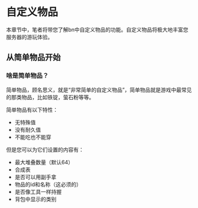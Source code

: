 # 自定义物品

本章节中，笔者将带您了解bn中自定义物品的功能。自定义物品将极大地丰富您服务器的游玩体验。

## 从简单物品开始

### 啥是简单物品？

简单物品，顾名思义，就是“非常简单的自定义物品”，简单物品就是游戏中最常见的那类物品，比如铁锭，萤石粉等等。

简单物品有以下特性：

- 无特殊值
- 没有耐久值
- 不能吃也不能穿

但是您可以为它们设置的内容有：

- 最大堆叠数量（默认64）
- 合成表
- 是否可以用副手拿
- 物品的id和名称（这必须的）
- 是否像工具一样持握
- 背包中显示的类别


